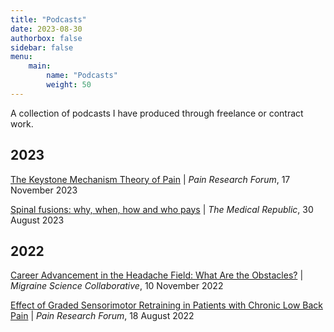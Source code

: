 ```yaml
---
title: "Podcasts"
date: 2023-08-30
authorbox: false
sidebar: false
menu: 
    main: 
        name: "Podcasts"
        weight: 50
---
```


A collection of podcasts I have produced through freelance or contract work.

## 2023
[The Keystone Mechanism Theory of Pain](https://www.iasp-pain.org/publications/pain-research-forum/prf-news/the-iasp-prf-podcast-the-keystone-mechanism-theory-of-pain/) | *Pain Research Forum*, 17 November 2023

[Spinal fusions: why, when, how and who pays](https://www.medicalrepublic.com.au/spinal-fusions-why-when-how-and-who-pays/97829) | *The Medical Republic*, 30 August 2023

## 2022
[Career Advancement in the Headache Field: What Are the Obstacles?](https://migrainecollaborative.org/career-advancement-in-the-headache-field-what-are-the-obstacles-a-podcast-with-irene-de-boer-and-gisela-terwindt) | *Migraine Science Collaborative*, 10 November 2022

[Effect of Graded Sensorimotor Retraining in Patients with Chronic Low Back Pain](https://www.painresearchforum.org/forums/interview/205104-iasp-prf-podcast-effect-graded-sensorimotor-retraining-patients-chronic-low) | *Pain Research Forum*, 18 August 2022